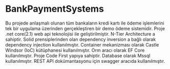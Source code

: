 # BankPaymentSystems
Bu projede anlaşmalı olunan tüm bankaların kredi kartı ile ödeme işlemlerini tek bir uygulama üzerinden gerçekleştiren bir demo ödeme sistemidir.
Proje .net core(2.1) web api teknolojisi ile geliştirilmiştir. N-Tier Architecture a sahiptir. Solid prensiplerinden olan dependency inversion a bağlı 
olarak dependency injection kullanılmıştır. Container mekanizması olarak Castle Windsor (IoC) kütüphanesi kullanılmıştır. Orm aracı olarak EF Core kullanılmıştır.
Proje Code First yapıya sahiptir. Database olarak Mssql kullanılmıştır. REST API dokümantasyonu için swagger aracıda kullanılmıştır.
